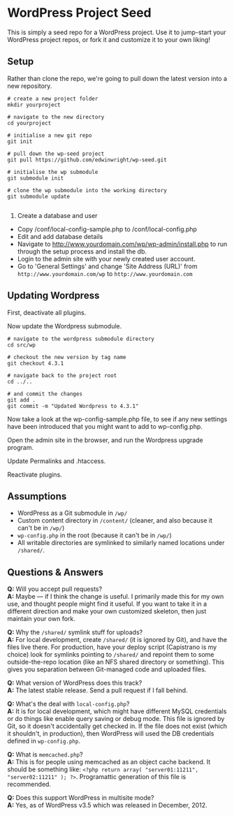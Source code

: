 # WordPress Project Seed

This is simply a seed repo for a WordPress project. Use it to jump-start your WordPress project repos, or fork it and customize it to your own liking!




## Setup

Rather than clone the repo, we're going to pull down the latest version into a new repository.

```
# create a new project folder
mkdir yourproject

# navigate to the new directory
cd yourproject

# initialise a new git repo
git init

# pull down the wp-seed project 
git pull https://github.com/edwinwright/wp-seed.git

# initialise the wp submodule
git submodule init

# clone the wp submodule into the working directory 
git submodule update


```



1. Create a database and user
- Copy /conf/local-config-sample.php to /conf/local-config.php
- Edit and add database details
- Navigate to http://www.yourdomain.com/wp/wp-admin/install.php to run through the setup process and install the db.
- Login to the admin site with your newly created user account.
- Go to 'General Settings' and change 'Site Address (URL)' from `http://www.yourdomain.com/wp` to `http://www.yourdomain.com`




## Updating Wordpress

First, deactivate all plugins.

Now update the Wordpress submodule.

```
# navigate to the wordpress submodule directory
cd src/wp

# checkout the new version by tag name
git checkout 4.3.1

# navigate back to the project root
cd ../..

# and commit the changes
git add .
git commit -m "Updated Wordpress to 4.3.1"

```

Now take a look at the wp-config-sample.php file, to see if any new settings have been introduced that you might want to add to wp-config.php.

Open the admin site in the browser, and run the Wordpress upgrade program.

Update Permalinks and .htaccess.

Reactivate plugins.





## Assumptions

* WordPress as a Git submodule in `/wp/`
* Custom content directory in `/content/` (cleaner, and also because it can't be in `/wp/`)
* `wp-config.php` in the root (because it can't be in `/wp/`)
* All writable directories are symlinked to similarly named locations under `/shared/`.

## Questions & Answers

**Q:** Will you accept pull requests?  
**A:** Maybe — if I think the change is useful. I primarily made this for my own use, and thought people might find it useful. If you want to take it in a different direction and make your own customized skeleton, then just maintain your own fork.

**Q:** Why the `/shared/` symlink stuff for uploads?  
**A:** For local development, create `/shared/` (it is ignored by Git), and have the files live there. For production, have your deploy script (Capistrano is my choice) look for symlinks pointing to `/shared/` and repoint them to some outside-the-repo location (like an NFS shared directory or something). This gives you separation between Git-managed code and uploaded files.

**Q:** What version of WordPress does this track?  
**A:** The latest stable release. Send a pull request if I fall behind.

**Q:** What's the deal with `local-config.php`?  
**A:** It is for local development, which might have different MySQL credentials or do things like enable query saving or debug mode. This file is ignored by Git, so it doesn't accidentally get checked in. If the file does not exist (which it shouldn't, in production), then WordPress will used the DB credentials defined in `wp-config.php`.

**Q:** What is `memcached.php`?  
**A:** This is for people using memcached as an object cache backend. It should be something like: `<?php return array( "server01:11211", "server02:11211" ); ?>`. Programattic generation of this file is recommended.

**Q:** Does this support WordPress in multisite mode?  
**A:** Yes, as of WordPress v3.5 which was released in December, 2012.
